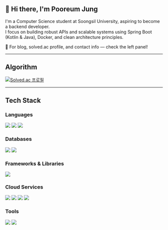 ## 👋 Hi there, I'm Pooreum Jung

I'm a Computer Science student at Soongsil University, aspiring to become a backend developer.  
I focus on building robust APIs and scalable systems using Spring Boot (Kotlin & Java), Docker, and clean architecture principles.

📌 For blog, solved.ac profile, and contact info — check the left panel!

---

##  Algorithm

[![Solved.ac 프로필](http://mazassumnida.wtf/api/v2/generate_badge?boj=pooreumjung02)](https://solved.ac/pooreumjung02)

---

##  Tech Stack

###  Languages
<p>
  <img src="https://img.shields.io/badge/Java-007396?style=for-the-badge&logo=java&logoColor=white"/>  
  <img src="https://img.shields.io/badge/C-A8B9CC?style=for-the-badge&logo=c&logoColor=white"/>
  <img src="https://img.shields.io/badge/C++-00599C?style=for-the-badge&logo=cplusplus&logoColor=white"/>  
</p>

###  Databases
<p>
  <img src="https://img.shields.io/badge/MySQL-4479A1?style=for-the-badge&logo=mysql&logoColor=white"/>  
  <img src="https://img.shields.io/badge/Redis-DC382D?style=for-the-badge&logo=redis&logoColor=white"/>
</p>

###  Frameworks & Libraries
<p>
  <img src="https://img.shields.io/badge/Spring Boot-6DB33F?style=for-the-badge&logo=springboot&logoColor=white"/>  
</p>

###  Cloud Services
<p>
  <img src="https://img.shields.io/badge/Amazon S3-569A31?style=for-the-badge&logo=amazons3&logoColor=white"/>
  <img src="https://img.shields.io/badge/Amazon RDS-527FFF?style=for-the-badge&logo=amazonrds&logoColor=white"/>
  <img src="https://img.shields.io/badge/Amazon EC2-FF9900?style=for-the-badge&logo=amazonec2&logoColor=white"/>
  <img src="https://img.shields.io/badge/Amazon SQS-FF4F8B?style=for-the-badge&logo=amazonsqs&logoColor=white"/>
</p>

###  Tools
<p>
  <img src="https://img.shields.io/badge/GitHub-181717?style=for-the-badge&logo=github&logoColor=white"/>
  <img src="https://img.shields.io/badge/IntelliJ IDEA-000000?style=for-the-badge&logo=intellij-idea&logoColor=white"/>  
</p>


